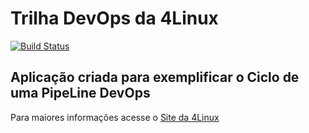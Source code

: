 # Trilha DevOps da 4Linux

<!-- Altere a Flag abaixo com sua URL do Travis -->
[![Build Status](https://travis-ci.org/robsonap/DevOpsLab-HelloWorld.svg?branch=master)](https://travis-ci.org/robsonap/DevOpsLab-HelloWorld)

## Aplicação criada para exemplificar o Ciclo de uma PipeLine DevOps


Para maiores informações acesse o [Site da 4Linux](https://www.4linux.com.br/cursos/devops)
